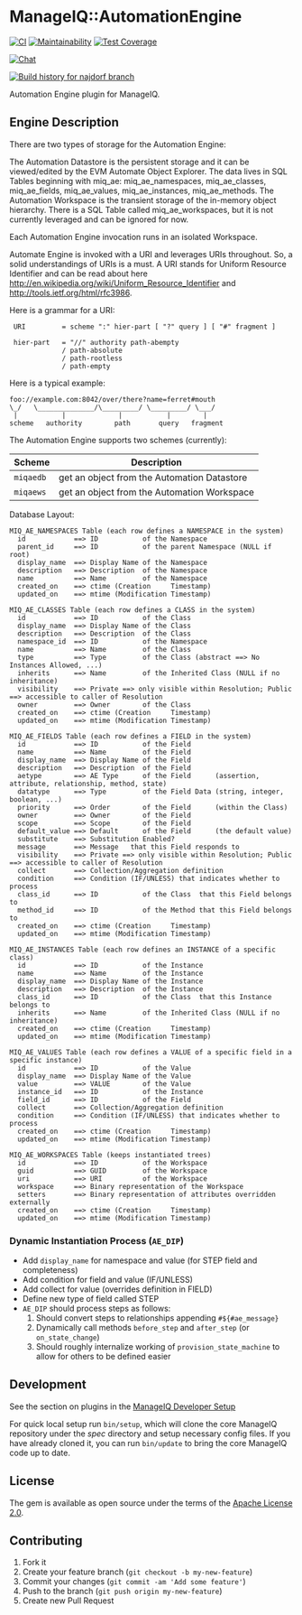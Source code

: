 # ManageIQ::AutomationEngine

[![CI](https://github.com/ManageIQ/manageiq-automation_engine/actions/workflows/ci.yaml/badge.svg?branch=najdorf)](https://github.com/ManageIQ/manageiq-automation_engine/actions/workflows/ci.yaml)
[![Maintainability](https://api.codeclimate.com/v1/badges/3833d6be49c4abc3e926/maintainability)](https://codeclimate.com/github/ManageIQ/manageiq-automation_engine/maintainability)
[![Test Coverage](https://api.codeclimate.com/v1/badges/3833d6be49c4abc3e926/test_coverage)](https://codeclimate.com/github/ManageIQ/manageiq-automation_engine/test_coverage)

[![Chat](https://badges.gitter.im/Join%20Chat.svg)](https://gitter.im/ManageIQ/manageiq/automate?utm_source=badge&utm_medium=badge&utm_campaign=pr-badge&utm_content=badge)

[![Build history for najdorf branch](https://buildstats.info/github/chart/ManageIQ/manageiq-automation_engine?branch=najdorf&buildCount=50&includeBuildsFromPullRequest=false&showstats=false)](https://github.com/ManageIQ/manageiq-automation_engine/actions?query=branch%3Amaster)

Automation Engine plugin for ManageIQ.

## Engine Description

There are two types of storage for the Automation Engine:

The Automation Datastore is the persistent storage and it can be viewed/edited by the EVM Automate Object Explorer.  The data lives in SQL Tables beginning with miq_ae: miq_ae_namespaces, miq_ae_classes, miq_ae_fields, miq_ae_values, miq_ae_instances, miq_ae_methods.
The Automation Workspace is the transient storage of the in-memory object hierarchy.  There is a SQL Table called miq_ae_workspaces, but it is not currently leveraged and can be ignored for now.

Each Automation Engine invocation runs in an isolated Workspace.

Automate Engine is invoked with a URI and leverages URIs throughout.  So, a solid understandings of URIs is a must.  A URI stands for Uniform Resource Identifier and can be read about here http://en.wikipedia.org/wiki/Uniform_Resource_Identifier and http://tools.ietf.org/html/rfc3986.

Here is a grammar for a URI:

     URI         = scheme ":" hier-part [ "?" query ] [ "#" fragment ]

     hier-part   = "//" authority path-abempty
                 / path-absolute
                 / path-rootless
                 / path-empty


Here is a typical example:

    foo://example.com:8042/over/there?name=ferret#mouth
    \_/   \______________/\_________/ \_________/ \___/
     |           |             |           |        |
    scheme   authority        path       query   fragment


The Automation Engine supports two schemes (currently):

| Scheme    | Description                                 |
| --------- | ------------------------------------------- |
| `miqaedb` | get an object from the Automation Datastore |
| `miqaews` | get an object from the Automation Workspace |



Database Layout:

    MIQ_AE_NAMESPACES Table (each row defines a NAMESPACE in the system)
      id            ==> ID           of the Namespace
      parent_id     ==> ID           of the parent Namespace (NULL if root)
      display_name  ==> Display Name of the Namespace
      description   ==> Description  of the Namespace
      name          ==> Name         of the Namespace
      created_on    ==> ctime (Creation     Timestamp)
      updated_on    ==> mtime (Modification Timestamp)

    MIQ_AE_CLASSES Table (each row defines a CLASS in the system)
      id            ==> ID           of the Class
      display_name  ==> Display Name of the Class
      description   ==> Description  of the Class
      namespace_id  ==> ID           of the Namespace
      name          ==> Name         of the Class
      type          ==> Type         of the Class (abstract ==> No Instances Allowed, ...)
      inherits      ==> Name         of the Inherited Class (NULL if no inheritance)
      visibility    ==> Private ==> only visible within Resolution; Public ==> accessible to caller of Resolution
      owner         ==> Owner        of the Class
      created_on    ==> ctime (Creation     Timestamp)
      updated_on    ==> mtime (Modification Timestamp)

    MIQ_AE_FIELDS Table (each row defines a FIELD in the system)
      id            ==> ID           of the Field
      name          ==> Name         of the Field
      display_name  ==> Display Name of the Field
      description   ==> Description  of the Field
      aetype        ==> AE Type      of the Field      (assertion, attribute, relationship, method, state)
      datatype      ==> Type         of the Field Data (string, integer, boolean, ...)
      priority      ==> Order        of the Field      (within the Class)
      owner         ==> Owner        of the Field
      scope         ==> Scope        of the Field
      default_value ==> Default      of the Field      (the default value)
      substitute    ==> Substitution Enabled?
      message       ==> Message   that this Field responds to
      visibility    ==> Private ==> only visible within Resolution; Public ==> accessible to caller of Resolution
      collect       ==> Collection/Aggregation definition
      condition     ==> Condition (IF/UNLESS) that indicates whether to process
      class_id      ==> ID           of the Class  that this Field belongs to
      method_id     ==> ID           of the Method that this Field belongs to
      created_on    ==> ctime (Creation     Timestamp)
      updated_on    ==> mtime (Modification Timestamp)

    MIQ_AE_INSTANCES Table (each row defines an INSTANCE of a specific class)
      id            ==> ID           of the Instance
      name          ==> Name         of the Instance
      display_name  ==> Display Name of the Instance
      description   ==> Description  of the Instance
      class_id      ==> ID           of the Class  that this Instance belongs to
      inherits      ==> Name         of the Inherited Class (NULL if no inheritance)
      created_on    ==> ctime (Creation     Timestamp)
      updated_on    ==> mtime (Modification Timestamp)

    MIQ_AE_VALUES Table (each row defines a VALUE of a specific field in a specific instance)
      id            ==> ID           of the Value
      display_name  ==> Display Name of the Value
      value         ==> VALUE        of the Value
      instance_id   ==> ID           of the Instance
      field_id      ==> ID           of the Field
      collect       ==> Collection/Aggregation definition
      condition     ==> Condition (IF/UNLESS) that indicates whether to process
      created_on    ==> ctime (Creation     Timestamp)
      updated_on    ==> mtime (Modification Timestamp)

    MIQ_AE_WORKSPACES Table (keeps instantiated trees)
      id            ==> ID           of the Workspace
      guid          ==> GUID         of the Workspace
      uri           ==> URI          of the Workspace
      workspace     ==> Binary representation of the Workspace
      setters       ==> Binary representation of attributes overridden externally
      created_on    ==> ctime (Creation     Timestamp)
      updated_on    ==> mtime (Modification Timestamp)

### Dynamic Instantiation Process (`AE_DIP`)

* Add `display_name` for namespace and value (for STEP field and completeness)
* Add condition for field and value (IF/UNLESS)
* Add collect for value (overrides definition in FIELD)
* Define new type of field called STEP
* `AE_DIP` should process steps as follows:
  1. Should convert steps to relationships appending `#${#ae_message}`
  2. Dynamically call methods `before_step` and `after_step` (or `on_state_change`)
  3. Should roughly internalize working of `provision_state_machine` to allow for others to be defined easier

## Development

See the section on plugins in the [ManageIQ Developer Setup](http://manageiq.org/docs/guides/developer_setup/plugins)

For quick local setup run `bin/setup`, which will clone the core ManageIQ repository under the *spec* directory and setup necessary config files. If you have already cloned it, you can run `bin/update` to bring the core ManageIQ code up to date.

## License

The gem is available as open source under the terms of the [Apache License 2.0](http://www.apache.org/licenses/LICENSE-2.0).

## Contributing

1. Fork it
2. Create your feature branch (`git checkout -b my-new-feature`)
3. Commit your changes (`git commit -am 'Add some feature'`)
4. Push to the branch (`git push origin my-new-feature`)
5. Create new Pull Request
